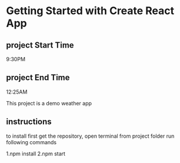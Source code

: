 # Getting Started with Create React App

## project Start Time 
9:30PM
## project End Time 
12:25AM

This project is a demo weather app 

## instructions
to install first get the repository,
open terminal from project folder
run following commands

1.npm install
2.npm start


